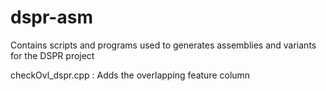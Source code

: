 # dspr-asm
Contains scripts and programs used to generates assemblies and variants for the DSPR project

checkOvl_dspr.cpp : Adds the overlapping feature column

